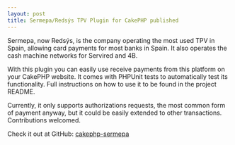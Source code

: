 ```yaml
---
layout: post
title: Sermepa/Redsýs TPV Plugin for CakePHP published
---
```


Sermepa, now Redsýs, is the company operating the most used TPV in Spain,
allowing card payments for most banks in Spain. It also operates the cash
machine networks for Servired and 4B.

With this plugin you can easily use receive payments from this platform on your
CakePHP website. It comes with PHPUnit tests to automatically test its
functionality. Full instructions on how to use it to be found in the project README.

Currently, it only supports authorizations requests, the most common form of
payment anyway, but it could be easily extended to other transactions.
Contributions welcomed.

Check it out at GitHub: [cakephp-sermepa](https://github.com/berarma/cakephp-sermepa/)
